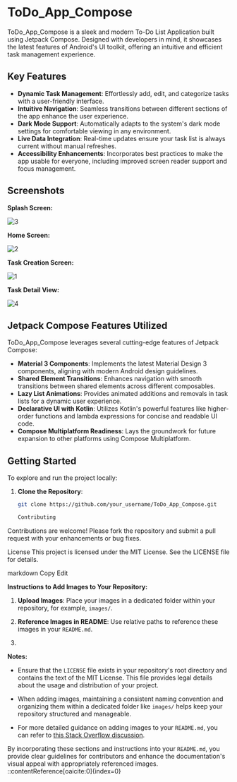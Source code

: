 # ToDo_App_Compose

ToDo_App_Compose is a sleek and modern To-Do List Application built using Jetpack Compose. Designed with developers in mind, it showcases the latest features of Android's UI toolkit, offering an intuitive and efficient task management experience.

## Key Features

- **Dynamic Task Management**: Effortlessly add, edit, and categorize tasks with a user-friendly interface.
- **Intuitive Navigation**: Seamless transitions between different sections of the app enhance the user experience.
- **Dark Mode Support**: Automatically adapts to the system's dark mode settings for comfortable viewing in any environment.
- **Live Data Integration**: Real-time updates ensure your task list is always current without manual refreshes.
- **Accessibility Enhancements**: Incorporates best practices to make the app usable for everyone, including improved screen reader support and focus management.

## Screenshots

**Splash Screen:**


![3](https://github.com/user-attachments/assets/24350100-7305-416e-b524-59d948dac4d2)


**Home Screen:**

![2](https://github.com/user-attachments/assets/3fcdb0e4-44fb-47a8-97d1-fc23a1668a99)


**Task Creation Screen:**

![1](https://github.com/user-attachments/assets/17105f43-a983-4b7f-90de-63465ecaf1fe)

**Task Detail View:**

![4](https://github.com/user-attachments/assets/c20df784-1caa-48ec-9ce2-1919b411b57e)


## Jetpack Compose Features Utilized

ToDo_App_Compose leverages several cutting-edge features of Jetpack Compose:

- **Material 3 Components**: Implements the latest Material Design 3 components, aligning with modern Android design guidelines.
- **Shared Element Transitions**: Enhances navigation with smooth transitions between shared elements across different composables. 
- **Lazy List Animations**: Provides animated additions and removals in task lists for a dynamic user experience. 
- **Declarative UI with Kotlin**: Utilizes Kotlin's powerful features like higher-order functions and lambda expressions for concise and readable UI code. 
- **Compose Multiplatform Readiness**: Lays the groundwork for future expansion to other platforms using Compose Multiplatform. 

## Getting Started

To explore and run the project locally:

1. **Clone the Repository**:
   ```bash
   git clone https://github.com/your_username/ToDo_App_Compose.git

   Contributing
Contributions are welcome! Please fork the repository and submit a pull request with your enhancements or bug fixes.

License
This project is licensed under the MIT License. See the LICENSE file for details.

markdown
Copy
Edit

**Instructions to Add Images to Your Repository:**

1. **Upload Images**: Place your images in a dedicated folder within your repository, for example, `images/`.
2. **Reference Images in README**: Use relative paths to reference these images in your `README.md`.

3. 
**Notes:**

- Ensure that the `LICENSE` file exists in your repository's root directory and contains the text of the MIT License. This file provides legal details about the usage and distribution of your project.

- When adding images, maintaining a consistent naming convention and organizing them within a dedicated folder like `images/` helps keep your repository structured and manageable.

- For more detailed guidance on adding images to your `README.md`, you can refer to [this Stack Overflow discussion](https://stackoverflow.com/questions/14494747/how-to-add-images-to-readme-md-on-github).

By incorporating these sections and instructions into your `README.md`, you provide clear guidelines for contributors and enhance the documentation's visual appeal with appropriately referenced images.
::contentReference[oaicite:0]{index=0}
 
